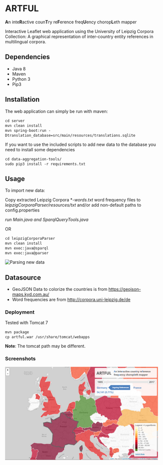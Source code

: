 # ARTFUL
**A**n inte**R**active coun**T**ry re**F**erence freq**U**ency chorop**L**eth mapper

Interactive Leaflet web application using the University of Leipzig Corpora Collection:
A graphical representation of inter-country entity references in multilingual corpora.

## Dependencies

* Java 8
* Maven
* Python 3
* Pip3

## Installation

The web application can simply be run with maven:
```
cd server
mvn clean install 
mvn spring-boot:run -Dtranslation_database=src/main/resources/translations.sqlite
```
If you want to use the included scripts to add new data to the database you need to install some dependencies
```
cd data-aggregation-tools/
sudo pip3 install -r requirements.txt 
```

## Usage
To import new data:

Copy extracted Leipzig Corpora **-words.txt* word frequency files to *leipzigCorporaParser/resources/txt* and/or add non-default paths to config.properties

*run Main.java and SparqlQueryTools.java*

OR
```
cd leipzigCorporaParser
mvn clean install
mvn exec:java@sparql
mvn exec:java@parser
```

![Parsing new data](https://cloud.githubusercontent.com/assets/3058438/23328551/e97470e8-fb23-11e6-90a0-52ef1fdd17c4.png
)

## Datasource
- GeoJSON Data to colorize the countries is from <https://geojson-maps.kyd.com.au/>
- Word frequencies are from <http://corpora.uni-leipzig.de/de>


### Deployment

Tested with Tomcat 7

```
mvn package
cp artful.war /usr/share/tomcat/webapps
```

**Note**: The tomcat path may be different. 

### Screenshots
![User Interface](/GUI-Screenshot.PNG)

